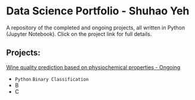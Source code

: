 # Data Science Portfolio - Shuhao Yeh
A repository of the completed and ongoing projects, all written in Python (Jupyter Notebook). Click on the project link for full details.

## Projects:
[Wine quality prediction based on physiochemical properties - Ongoing](https://github.com/couperin123/Shuhao_Portfolio/blob/master/Wine%20Quality/Wine%20Quality.md)
- `Python` `Binary Classification`
- B
- C
